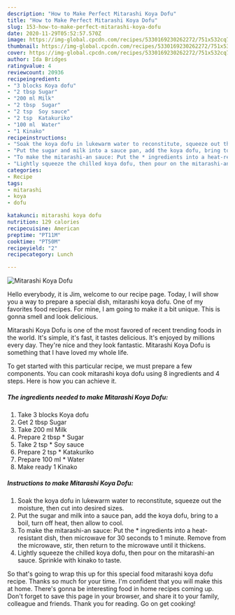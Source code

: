 ```yaml
---
description: "How to Make Perfect Mitarashi Koya Dofu"
title: "How to Make Perfect Mitarashi Koya Dofu"
slug: 153-how-to-make-perfect-mitarashi-koya-dofu
date: 2020-11-29T05:52:57.570Z
image: https://img-global.cpcdn.com/recipes/5330169230262272/751x532cq70/mitarashi-koya-dofu-recipe-main-photo.jpg
thumbnail: https://img-global.cpcdn.com/recipes/5330169230262272/751x532cq70/mitarashi-koya-dofu-recipe-main-photo.jpg
cover: https://img-global.cpcdn.com/recipes/5330169230262272/751x532cq70/mitarashi-koya-dofu-recipe-main-photo.jpg
author: Ida Bridges
ratingvalue: 4
reviewcount: 20936
recipeingredient:
- "3 blocks Koya dofu"
- "2 tbsp Sugar"
- "200 ml Milk"
- "2 tbsp  Sugar"
- "2 tsp  Soy sauce"
- "2 tsp  Katakuriko"
- "100 ml  Water"
- "1 Kinako"
recipeinstructions:
- "Soak the koya dofu in lukewarm water to reconstitute, squeeze out the moisture, then cut into desired sizes."
- "Put the sugar and milk into a sauce pan, add the koya dofu, bring to a boil, turn off heat, then allow to cool."
- "To make the mitarashi-an sauce: Put the * ingredients into a heat-resistant dish, then microwave for 30 seconds to 1 minute. Remove from the microwave, stir, then return to the microwave until it thickens."
- "Lightly squeeze the chilled koya dofu, then pour on the mitarashi-an sauce. Sprinkle with kinako to taste."
categories:
- Recipe
tags:
- mitarashi
- koya
- dofu

katakunci: mitarashi koya dofu 
nutrition: 129 calories
recipecuisine: American
preptime: "PT11M"
cooktime: "PT50M"
recipeyield: "2"
recipecategory: Lunch

---
```



![Mitarashi Koya Dofu](https://img-global.cpcdn.com/recipes/5330169230262272/751x532cq70/mitarashi-koya-dofu-recipe-main-photo.jpg)

Hello everybody, it is Jim, welcome to our recipe page. Today, I will show you a way to prepare a special dish, mitarashi koya dofu. One of my favorites food recipes. For mine, I am going to make it a bit unique. This is gonna smell and look delicious.



Mitarashi Koya Dofu is one of the most favored of recent trending foods in the world. It's simple, it's fast, it tastes delicious. It's enjoyed by millions every day. They're nice and they look fantastic. Mitarashi Koya Dofu is something that I have loved my whole life.


To get started with this particular recipe, we must prepare a few components. You can cook mitarashi koya dofu using 8 ingredients and 4 steps. Here is how you can achieve it.

<!--inarticleads1-->

##### The ingredients needed to make Mitarashi Koya Dofu:

1. Take 3 blocks Koya dofu
1. Get 2 tbsp Sugar
1. Take 200 ml Milk
1. Prepare 2 tbsp * Sugar
1. Take 2 tsp * Soy sauce
1. Prepare 2 tsp * Katakuriko
1. Prepare 100 ml * Water
1. Make ready 1 Kinako




<!--inarticleads2-->

##### Instructions to make Mitarashi Koya Dofu:

1. Soak the koya dofu in lukewarm water to reconstitute, squeeze out the moisture, then cut into desired sizes.
1. Put the sugar and milk into a sauce pan, add the koya dofu, bring to a boil, turn off heat, then allow to cool.
1. To make the mitarashi-an sauce: Put the * ingredients into a heat-resistant dish, then microwave for 30 seconds to 1 minute. Remove from the microwave, stir, then return to the microwave until it thickens.
1. Lightly squeeze the chilled koya dofu, then pour on the mitarashi-an sauce. Sprinkle with kinako to taste.




So that's going to wrap this up for this special food mitarashi koya dofu recipe. Thanks so much for your time. I'm confident that you will make this at home. There's gonna be interesting food in home recipes coming up. Don't forget to save this page in your browser, and share it to your family, colleague and friends. Thank you for reading. Go on get cooking!
